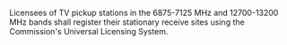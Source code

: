 Licensees of TV pickup stations in the 6875-7125 MHz and 12700-13200 MHz bands shall register their stationary receive sites using the Commission's Universal Licensing System.

